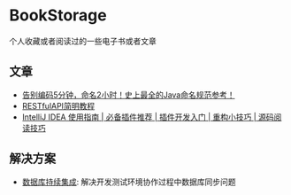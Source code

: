 # BookStorage
个人收藏或者阅读过的一些电子书或者文章

## 文章

- [告别编码5分钟，命名2小时！史上最全的Java命名规范参考！](https://www.cnblogs.com/liqiangchn/p/12000361.html)
- [RESTfulAPI简明教程](https://github.com/Snailclimb/JavaGuide/blob/master/docs/system-design/coding-way/RESTfulAPI%E7%AE%80%E6%98%8E%E6%95%99%E7%A8%8B.md)
- [IntelliJ IDEA 使用指南 | 必备插件推荐 | 插件开发入门 | 重构小技巧 | 源码阅读技巧](https://github.com/CodingDocs/awesome-idea-tutorial)

## 解决方案

- [数据库持续集成](): 解决开发测试环境协作过程中数据库同步问题
